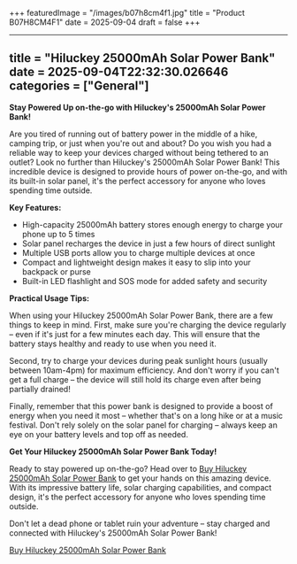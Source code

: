 +++
featuredImage = "/images/b07h8cm4f1.jpg"
title = "Product B07H8CM4F1"
date = 2025-09-04
draft = false
+++

---
title = "Hiluckey 25000mAh Solar Power Bank"
date = 2025-09-04T22:32:30.026646
categories = ["General"]
---
**Stay Powered Up on-the-go with Hiluckey's 25000mAh Solar Power Bank!**

Are you tired of running out of battery power in the middle of a hike, camping trip, or just when you're out and about? Do you wish you had a reliable way to keep your devices charged without being tethered to an outlet? Look no further than Hiluckey's 25000mAh Solar Power Bank! This incredible device is designed to provide hours of power on-the-go, and with its built-in solar panel, it's the perfect accessory for anyone who loves spending time outside.

**Key Features:**

* High-capacity 25000mAh battery stores enough energy to charge your phone up to 5 times
* Solar panel recharges the device in just a few hours of direct sunlight
* Multiple USB ports allow you to charge multiple devices at once
* Compact and lightweight design makes it easy to slip into your backpack or purse
* Built-in LED flashlight and SOS mode for added safety and security

**Practical Usage Tips:**

When using your Hiluckey 25000mAh Solar Power Bank, there are a few things to keep in mind. First, make sure you're charging the device regularly – even if it's just for a few minutes each day. This will ensure that the battery stays healthy and ready to use when you need it.

Second, try to charge your devices during peak sunlight hours (usually between 10am-4pm) for maximum efficiency. And don't worry if you can't get a full charge – the device will still hold its charge even after being partially drained!

Finally, remember that this power bank is designed to provide a boost of energy when you need it most – whether that's on a long hike or at a music festival. Don't rely solely on the solar panel for charging – always keep an eye on your battery levels and top off as needed.

**Get Your Hiluckey 25000mAh Solar Power Bank Today!**

Ready to stay powered up on-the-go? Head over to [Buy Hiluckey 25000mAh Solar Power Bank](https://www.amazon.com/dp/B07H8CM4F1) to get your hands on this amazing device. With its impressive battery life, solar charging capabilities, and compact design, it's the perfect accessory for anyone who loves spending time outside.

Don't let a dead phone or tablet ruin your adventure – stay charged and connected with Hiluckey's 25000mAh Solar Power Bank!

[Buy Hiluckey 25000mAh Solar Power Bank](https://www.amazon.com/dp/B07H8CM4F1)
